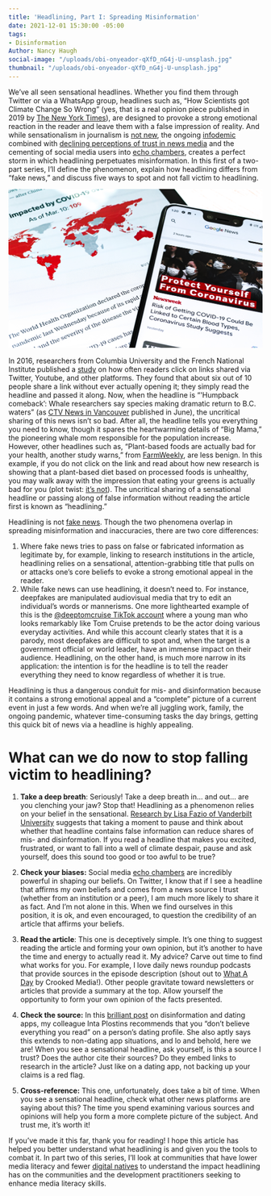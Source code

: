 ```yaml
---
title: 'Headlining, Part I: Spreading Misinformation'
date: 2021-12-01 15:30:00 -05:00
tags:
- Disinformation
Author: Nancy Haugh
social-image: "/uploads/obi-onyeador-qXfD_nG4j-U-unsplash.jpg"
thumbnail: "/uploads/obi-onyeador-qXfD_nG4j-U-unsplash.jpg"
---
```


We’ve all seen sensational headlines. Whether you find them through Twitter or via a WhatsApp group, headlines such as, “How Scientists got Climate Change So Wrong” (yes, that is a real opinion piece published in 2019 by [The New York Times](https://www.nytimes.com/2019/11/08/opinion/sunday/science-climate-change.html)), are designed to provoke a strong emotional reaction in the reader and leave them with a false impression of reality. And while sensationalism in journalism is [not new](https://history.state.gov/milestones/1866-1898/yellow-journalism), the ongoing [infodemic](https://www.merriam-webster.com/words-at-play/words-were-watching-infodemic-meaning) combined with [declining perceptions of trust in news media](https://www.pewresearch.org/fact-tank/2021/08/30/partisan-divides-in-media-trust-widen-driven-by-a-decline-among-republicans/?cid=eml_mtp_20210831&user_email=7d521cec25f1fdf28a23bdd9e6f41570199b371735eac968b93d86fe53c1da2f&utm_source=Sailthru&utm_medium=email&utm_campaign=New%20Campaign&utm_term=First%20Read) and the cementing of social media users into [echo chambers](https://edu.gcfglobal.org/en/digital-media-literacy/what-is-an-echo-chamber/1/), creates a perfect storm in which headlining perpetuates misinformation. In this first of a two-part series, I’ll define the phenomenon, explain how headlining differs from “fake news,” and discuss five ways to spot and not fall victim to headlining.

![obi-onyeador-qXfD_nG4j-U-unsplash.jpg](/uploads/obi-onyeador-qXfD_nG4j-U-unsplash.jpg)

<!--more-->

In 2016, researchers from Columbia University and the French National Institute published a [study](https://hal.inria.fr/hal-01281190) on how often readers click on links shared via Twitter, Youtube, and other platforms. They found that about six out of 10 people share a link without ever actually opening it; they simply read the headline and passed it along. Now, when the headline is “'Humpback comeback’: Whale researchers say species making dramatic return to B.C. waters” (as [CTV News in Vancouver](https://vancouverisland.ctvnews.ca/humpback-comeback-whale-researchers-say-species-making-dramatic-return-to-b-c-waters-1.5480862) published in June), the uncritical sharing of this news isn’t so bad. After all, the headline tells you everything you need to know, though it spares the heartwarming details of “Big Mama,” the pioneering whale mom responsible for the population increase. However, other headlines such as, “Plant-based foods are actually bad for your health, another study warns,” from [FarmWeekly](https://www.farmweekly.com.au/story/7515305/plant-based-foods-are-actually-bad-for-your-health-another-study-warns/?cs=5151), are less benign. In this example, if you do not click on the link and read about how new research is showing that a plant-based diet based on processed foods is unhealthy, you may walk away with the impression that eating your greens is actually bad for you (plot twist: [it’s not](https://www.heart.org/en/healthy-living/healthy-eating/add-color/fruits-and-vegetables-serving-sizes)). The uncritical sharing of a sensational headline or passing along of false information without reading the article first is known as “headlining.”

Headlining is not [fake news](https://libguides.valenciacollege.edu/c.php?g=612299&p=4251522). Though the two phenomena overlap in spreading misinformation and inaccuracies, there are two core differences:

1. Where fake news tries to pass on false or fabricated information as legitimate by, for example, linking to research institutions in the article, headlining relies on a sensational, attention-grabbing title that pulls on or attacks one’s core beliefs to evoke a strong emotional appeal in the reader.
1. While fake news can use headlining, it doesn’t need to. For instance, deepfakes are manipulated audiovisual media that try to edit an individual’s words or mannerisms. One more lighthearted example of this is the [@deeptomcruise TikTok account](https://www.creativebloq.com/features/deepfake-examples) where a young man who looks remarkably like Tom Cruise pretends to be the actor doing various everyday activities. And while this account clearly states that it is a parody, most deepfakes are difficult to spot and, when the target is a government official or world leader, have an immense impact on their audience. Headlining, on the other hand, is much more narrow in its application: the intention is for the headline is to tell the reader everything they need to know regardless of whether it is true.

Headlining is thus a dangerous conduit for mis- and disinformation because it contains a strong emotional appeal and a “complete” picture of a current event in just a few words. And when we’re all juggling work, family, the ongoing pandemic, whatever time-consuming tasks the day brings, getting this quick bit of news via a headline is highly appealing.

# **What can we do now to stop falling victim to headlining?**

1. **Take a deep breath**: Seriously! Take a deep breath in… and out… are you clenching your jaw? Stop that! Headlining as a phenomenon relies on your belief in the sensational. [Research by Lisa Fazio of Vanderbilt University](https://dai0-my.sharepoint.com/personal/nancy_haugh_dai_com/Documents/Documents/Custom%20Office%20Templates) suggests that taking a moment to pause and think about whether that headline contains false information can reduce shares of mis- and disinformation. If you read a headline that makes you excited, frustrated, or want to fall into a well of climate despair, pause and ask yourself, does this sound too good or too awful to be true?

2. **Check your biases:** Social media [echo chambers](https://dai0-my.sharepoint.com/personal/nancy_haugh_dai_com/Documents/Documents/Questionnaire%20Translated%20to%20Spanish.docx) are incredibly powerful in shaping our beliefs. On Twitter, I know that if I see a headline that affirms my own beliefs and comes from a news source I trust (whether from an institution or a peer), I am much more likely to share it as fact. And I’m not alone in this. When we find ourselves in this position, it is ok, and even encouraged, to question the credibility of an article that affirms your beliefs.

3. **Read the article**: This one is deceptively simple. It’s one thing to suggest reading the article and forming your own opinion, but it’s another to have the time and energy to actually read it. My advice? Carve out time to find what works for you. For example, I love daily news roundup podcasts that provide sources in the episode description (shout out to [What A Day](https://crooked.com/podcast-series/what-a-day/) by Crooked Media!). Other people gravitate toward newsletters or articles that provide a summary at the top. Allow yourself the opportunity to form your own opinion of the facts presented.

4. **Check the source:** In this [brilliant post](https://dai-global-digital.com/disinformation-and-dating-apps-a-match-made-in-heaven-but-swipe-left-though.html?utm_source=related-box) on disinformation and dating apps, my colleague Inta Plostins recommends that you “don’t believe everything you read” on a person’s dating profile. She also aptly says this extends to non-dating app situations, and lo and behold, here we are! When you see a sensational headline, ask yourself, is this a source I trust? Does the author cite their sources? Do they embed links to research in the article? Just like on a dating app, not backing up your claims is a red flag.

5. **Cross-reference:** This one, unfortunately, does take a bit of time. When you see a sensational headline, check what other news platforms are saying about this? The time you spend examining various sources and opinions will help you form a more complete picture of the subject. And trust me, it’s worth it!

If you’ve made it this far, thank you for reading! I hope this article has helped you better understand what headlining is and given you the tools to combat it. In part two of this series, I’ll look at communities that have lower media literacy and fewer [digital natives](https://dai-global-digital.com/beyond-features-designing-for-the-worlds-digital-explorers.html?utm_source=related-box) to understand the impact headlining has on the communities and the development practitioners seeking to enhance media literacy skills.